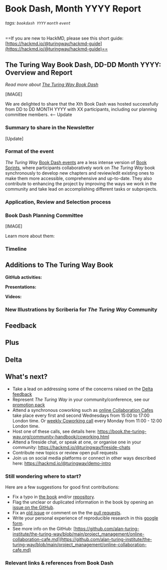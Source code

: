 # Book Dash, Month YYYY Report

###### tags: `bookdash YYYY` `month` `event`

==If you are new to HackMD, please see this short guide: [https://hackmd.io/@turingway/hackmd-guide](https://hackmd.io/@turingway/hackmd-guide)==

## The Turing Way Book Dash, DD-DD Month YYYY: Overview and Report

*Read more about [The Turing Way Book Dash](https://book.the-turing-way.org/community-handbook/bookdash.html)*

[IMAGE]

We are delighted to share that the Xth Book Dash was hosted successfully from DD to DD MONTH YYYY with XX participants, including our planning committee members. <-- Update

### Summary to share in the Newsletter

[Update]

### Format of the event

_The Turing Way_ [Book Dash events](https://book.the-turing-way.org/community-handbook/bookdash.html) are a less intense version of [Book Sprints](https://en.wikipedia.org/wiki/Book_sprint), where participants collaboratively work on _The Turing Way_ book synchronously to develop new chapters and review/edit existing ones to make them more accessible, comprehensive and up-to-date. 
They also contribute to enhancing the project by improving the ways we work in the community and take lead on accomplishing different tasks or subprojects.

<!-- The November edition of Book Dash featured 18 contributors, 6 committee members, 13 online working sessions, four discussions and social events, and two community share-outs.

In the past, we have organised 1-1.5 day long Book Dash events in person or partially remote. 
However, since November 2020, we have been hosting Book Dashes online and with multiple short co-working called development sessions spread over 5 days for flexible participation by members.
We developed this format to allow people in different time zones to participate with the same efficiency and equitable support. 
This involved creating multiple small development sessions throughout the day, adding dedicated sessions for informal social interactions, developing shared documents with all the information, providing support funds to ensure that everyone can comfortably participate and hosting a pre-event call to communicate these resources to everyone. -->

### Application, Review and Selection process

<!-- As in the past, we invited applications through an open call where interested applicants could state their goals and interest for the Book Dash. This application was also open for the long term members from the community who may have attended a Book Dash or Collaboration Cafes in the past to join as a helper and mentor for new contributors as well.

Applicants were asked to think about the collaborative element of the Book Dash and state how they could engage with other participants. 
To get a sense of the time zones these applicants came from, we asked them to choose their preferred slots during the day that they can join. You can see a template of this document [here](https://tinyurl.com/tw-bookdash-template).

The Book Dash Planning Committee used the rubrics (as explained in the [online chapter](https://book.the-turing-way.org/community-handbook/bookdash/bookdash-application.html#reviewing-process)) to score the applications during the review. They met online to discuss applications, frame feedback and conclude their selection process. -->

### Book Dash Planning Committee

[IMAGE]

Learn more about them:

<!-- 
-   Arielle is the Research Project Manager for the Tools, Practices & Systems Programme at the Alan Turing Institute. In _The Turing Way_, she has worked on writing, facilitating discussion and mentored contributions in the Guide for Ethical Research ([details](https://book.the-turing-way.org/afterword/contributors-record.html#arielle-bennett)).
-   Batool is a postdoctoral researcher at King Abdullah International Medical Research Center and the founder of Open Science Network and R-Ladies in Saudi Arabia. Batool is an infrastructure maintainer in _The Turing Way_ and brings her rich experience in computation as a mentor, content creator, translator and core contributor in the project ([details](https://book.the-turing-way.org/afterword/contributors-record.html#batool-almarzouq)).
-   Brigitta is an astronomer and [discoverer of minor planets](https://en.wikipedia.org/wiki/Brigitta_Sip%C5%91cz). She is involved in several open source communities as a developer and maintainer of open source astronomy software. In _The Turing Way_, she has contributed to infrastructure support and crucial discussions on community channels ([details](https://bsipocz.github.io/)).
-   Carlos is a Community Manager at eScience Center Netherlands. As an engineer and advocate of improving software quality, he facilitates the collaboration of the eScience centre with _The Turing Way_ in providing guidelines and helping build better research software ([details](https://book.the-turing-way.org/afterword/contributors-record.html#netherlands-escience-center)).
-   Emma is a Research Associate and Community Manager of DECOVID at The Alan Turing Institute, and an Environmental Archaeology and Palaeoecology researcher. She has led several collaborations and discussions on chapters within the Guides for Collaboration and Communication ([details](https://book.the-turing-way.org/afterword/contributors-record.html#emma-karoune)).
-   Esther is a Data Steward at the Delft University of Technology, Netherlands. She has been a core contributor to the project developing, guiding and collaborating on chapters related to data management and reproducibility ([details](https://book.the-turing-way.org/afterword/contributors-record.html#delft-university-of-technology-faculty-of-applied-sciences)).

We want to express our gratitude for their thoughtful engagement in the project and for helping build an inclusive and safe place in the Book Dash. 
It is only with their help, we can host the next event in November taking careful consideration for our participants.
-->

### Timeline

<!-- 
 - Call for application start date: 15 August 2021
 - Deadline: **01 October 2021** (midnight anywhere on Earth)
 - Decisions on the applications: before 20 October 2021
 - Pre Book Dash Onboarding calls (1 hour): 02 November 2021
 - Pre Book Dash GitHub Skill-up (1 hours training): 03 November 2021
 - Book Dash Development Sessions during the week: 08-12 November 2021
 - The Turing Way community share-out: 12 November 2021
-->

## Additions to The Turing Way Book

<!-- 
Exciting additions from this Book Dash, as captured concisely by Esther Plomp in [her blog](https://openworking.wordpress.com/2021/11/18/the-turing-way-book-dash-online/):

-   [Batool](https://twitter.com/batool664), [Andrea](https://twitter.com/SanchezTapiaA) and [Alejandro](https://twitter.com/alejo_coca) worked on improving the documentation of translation within the Community Handbook.
-   Batool also managed to [deliver a Talk on *The Turing Way*](https://docs.google.com/presentation/d/e/2PACX-1vR28ekOT9N1x2Rqp2Tij-Dlto-yaj92wvg28JTy9J47vmtIBnTBu2jCsg6MsceIiIL4otCcV3SS9Uyb/pub?start=false&loop=false&delayms=3000) on the same week as the Book Dash (where she chaired multiple sessions, including a workshop for new GitHub contributors)
-   [Marta](http://marta-mm) led a discussion on data visualisation and is writing a chapter which will be reviewed by Emanuelle under [Pull Request #1563](https://github.com/alan-turing-institute/the-turing-way/pull/1563/)
-   [Arielle](https://twitter.com/biotechchat), [Lena](https://twitter.com/LangData) and [Esther](https://twitter.com/phdtoothfairy) worked on a new chapter on research infrastructure roles, which is published as a [chapter in the Guide for Collaboration](https://book.the-turing-way.org/collaboration/research-infrastructure-roles.html)
-   [Achintya](https://twitter.com/RaoOfPhysics) worked on fixing the style of markdown chunks in the book, and reviewed many contributions by others throughout the week, along with collaborating with [Lena](https://github.com/Karvovskaya) on a chapter on Peer Review drafted under [Pull Request #2180](https://github.com/alan-turing-institute/the-turing-way/pull/2180)
-   [Vicky](https://twitter.com/vickyhellon) worked on a revision of the [Open Access subchapter](https://book.the-turing-way.org/reproducible-research/open/open-access.html)
-   Lena and [Jessica](https://twitter.com/JessicaScheick) worked on a chapter on Peer Review
-   [Reshama](https://twitter.com/reshamas) worked on a chapter on how to measure the impact of events along with Jessica, which is in progress in [Pull Request #2183](https://github.com/alan-turing-institute/the-turing-way/pull/2183).
-   Jessica also worked on a how-to review a GitHub Pull Request Guide
-   [Emma](https://twitter.com/ekaroune) and [Maria](https://github.com/MariaEriksson) worked on a chapter on sensitive data, which is being reviewed under [Pull Request #2076](https://github.com/alan-turing-institute/the-turing-way/pull/2076).
-   [Malvika](https://twitter.com/MalvikaSharan) improved the workflow for archiving the Turing Way using Zenodo which is [documented here](https://github.com/alan-turing-institute/the-turing-way/blob/main/release-workflow.md). She also made new releases on *The Turing Way* under the [DOI:10.5281/zenodo.5671094](https://zenodo.org/record/5671094) with The Turing Way community as contributors.
-   [Faruk](https://github.com/fdiblen), [Abel](https://twitter.com/abel_siqueira) and [Carlos](https://twitter.com/neocarlitos) worked on software section of [Making Research Objects Citable](https://book.the-turing-way.org/communication/citable.html) and a [chapter on reusable code](https://book.the-turing-way.org/reproducible-research/code-reuse.html)
-   [Margaret](https://twitter.com/meg_wanjiku) worked on the metadata section, which is online as a [subchapter of Research Data Management](https://book.the-turing-way.org/reproducible-research/rdm/rdm-metadata.html)
-   [Nina](https://twitter.com/ninadicara) had started to work on a chapter during the last Book Dash on Sel-Reflection in Ethical Research. [Ali](https://twitter.com/aseyq) joined her to structure and review that chapter, which is now online [in the Guide for Ethical Research](https://book.the-turing-way.org/ethical-research/self-reflection.html).
-   [Ankur](https://github.com/leoank) worked on a section about best practices around capturing and sharing analysis pipelines, which he has described under [issue #2171](https://github.com/alan-turing-institute/the-turing-way/issues/2171).
-   [Melissa](https://github.com/melibleq) updated the chapter on [Tools for Remote Collaboration](https://book.the-turing-way.org/collaboration/remote-collab/remote-collab-tools.html), which is being reviewed under [Pull Request #2197](https://github.com/alan-turing-institute/the-turing-way/pull/2197).
--> 

**GitHub activities:**

<!-- 
- 12 Issues
- 21 Pull Requests
- 7 chapters were published or updated, along with several new drafts that are under progress
- Several first-time contributors to an Open Source project repository.
-->

**Presentations:**

<!-- 
- Introduction: CC-BY 4.0, The Turing Way, DOI: 10.5281/zenodo.5654766, http://zenodo.org/record/5654766, Google slides: https://tinyurl.com/bookdash-nov21
- GitHub intro session: https://docs.google.com/presentation/d/e/2PACX-1vR-Qu4kYulSMGnnAHH9-OonNiLkaJrsolEecEkt0VD5_3PmKWePmiSQwxK3QHoq5gNsL-MJKowmgsAx/pub?start=false&loop=false&delayms=3000#slide=id.g526267be46_0_606
-->

**Videos:**

<!-- 
We have posted videos from the introduction session on the first day of the Book Dash, and two community shareouts on the last day of the Book Dash.
Please find the [full playlist on YouTube](https://www.youtube.com/watch?v=k7ME2CAvWBY&list=PLBxcQEfGu3DnzmNM1ioa8wUwAZPmpQQ8G)

Our attendees also participated in a 'show and tell' social mean and three informal discussions on the following topics:
    - Emergent leadership: Open discussion by Malvika Sharan
    - Data Visualisation: Prompted discussion by Marta Mangiarulo
    - Data Ethics by Nina di Cara
-->

### New Illustrations by Scriberia for  *The Turing Way* Community

<!-- 
- Illustration files: https://zenodo.org/record/3332807, cite as *The Turing Way Community, & Scriberia. (2021). Illustrations from the Turing Way book dashes. Zenodo. https://doi.org/10.5281/zenodo.3332807*
-->

Feedback
--------

<!-- 
At the end of the event, we asked our participants to share feedback anonymously in the ["Pluses and Deltas" HackMD](https://hackmd.io/@turingway/bookdash-nov2021-feedback).

We greatly appreciate the work that our attendees have accomplished in the project during this short event and thank them for their feedback, a few of which have been highlighted below.
-->

Plus
---

<!-- 
* Having multiple sessions with a shared document was really helpful
* I loved that there were always people around to help
* I really appreciate the work done to link up people who could work on the same topics/chapters.
* I really appreciate how "people-first" the book dash is
* The warm community and ice-breaking dynamics make it super easy to start from the beginning.
* I love the illustration session and the opportunity to work with the artist!
-->

Delta
---
<!-- 
* Felt that participants needed more briefing on working with the Scriberia artists
* Maybe use a dedicated calendar tool for schedules
* Audio-only sessions?
* Running alongside existing events/conferences?
* How can we get more of our community members involved? (doing similar coordinative work as eScience centre)
* I think part of the Book Dash is getting to know your way around things so it takes a little while.
-->


What's next?
------------

- Take a lead on addressing some of the concerns raised on the [Delta feedback](https://hackmd.io/upC0FVY9Qzmdd_WWGS6wRA?both#Delta)
- Represent _The Turing Way_ in your community/conference, see our [promotion pack](https://github.com/alan-turing-institute/the-turing-way/tree/main/communications/promotion-pack)
- Attend a synchronous coworking such as [online Collaboration Cafes](https://hackmd.io/@turingway/collaboration-cafe) take place every first and second Wednesdays from 15:00 to 17:00 London time. Or [weekly Coworking call](https://hackmd.io/@turingway/coworking-call) every Monday from 11:00 - 12:00 London time.
- Host one of these calls, see details here: https://book.the-turing-way.org/community-handbook/coworking.html
- Attend a fireside chat, or speak at one, or organise one in your community: https://hackmd.io/@turingway/fireside-chats
- Contribute new topics or review open pull requests
- Join us on social media platforms or connect in other ways described here: https://hackmd.io/@turingway/demo-intro

### Still wondering where to start?

Here are a few suggestions for good first contributions:

-   Fix a typo in [the book](https://book.the-turing-way.org) and/or [repository](https://github.com/alan-turing-institute/the-turing-way).
-   Flag the unclear or duplicated information in the book by opening an [issue on the GitHub](https://github.com/alan-turing-institute/the-turing-way/issues).
-   Fix an [old issue](https://github.com/alan-turing-institute/the-turing-way/issues) or comment on the the [pull requests](https://github.com/alan-turing-institute/the-turing-way/pulls).
-   Write your personal experience of reproducible research in this [google form](https://goo.gl/forms/akFqZEIy2kxAjfZW2).
-   See more info on the GitHub: [https://github.com/alan-turing-institute/the-turing-way/blob/main/project_management/online-collaboration-cafe.md](https://github.com/alan-turing-institute/the-turing-way/blob/main/project_management/online-collaboration-cafe.md)


### Relevant links & references from Book Dash

<!-- 
* Application form: https://forms.gle/817Nj3fypRDK1q1v7
    * Application draft template: https://tinyurl.com/tw-bookdash-template
* Eventbrite page for the participants to register: https://www.eventbrite.co.uk/e/the-turing-way-london-book-dash-november-2021-tickets-184864082447.
* Document with all links: https://hackmd.io/@turingway/bookdash-nov2021-index
* Onboarding calls, 02 November: https://hackmd.io/@turingway/bookdash-nov2021-onboarding
* GitHub Skill-up Session and Collaboration Cafe, 03 November: https://hackmd.io/@turingway/bookdash-nov2021-github
* Scriberia Session Bookings: https://hackmd.io/@turingway/bookdash-nov2021-scriberia
* For specific notes from each day, please visit one of the following notes:
    * **Day 1, 08 November**: https://hackmd.io/@turingway/bookdash-nov2021-day1
    * **Day 2, 09 November**: https://hackmd.io/@turingway/bookdash-nov2021-day2
    * **Day 3, 10 November**: https://hackmd.io/@turingway/bookdash-nov2021-day3
    * **Day 4, 11 November**: https://hackmd.io/@turingway/bookdash-nov2021-day4
    * **Day 5, 12 November**: https://hackmd.io/@turingway/bookdash-nov2021-day5
* Post-event feedback: https://hackmd.io/@turingway/bookdash-nov2021-feedback
* Reports from the previous events:
    * https://github.com/alan-turing-institute/the-turing-way/tree/main/workshops/book-dash

**Bonus Playlist with songs selected by our attendees**
Link: https://www.youtube.com/watch?v=MTIzsTv1ENY&list=PLBxcQEfGu3DldMWK2Z9xz_CEaHHp19Vma

--> 
